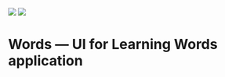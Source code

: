 <a href="https://codeclimate.com/github/vinglfm/Words"><img src="https://codeclimate.com/github/vinglfm/Words/badges/gpa.svg" /></a>
<a href="https://codeclimate.com/github/vinglfm/Words/coverage"><img src="https://codeclimate.com/github/vinglfm/Words/badges/coverage.svg" /></a>
# Words — UI for Learning Words application
